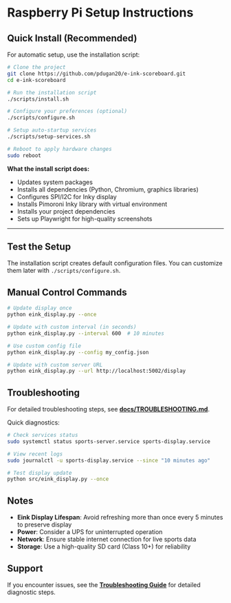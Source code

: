 # Raspberry Pi Setup Instructions

## Quick Install (Recommended)

For automatic setup, use the installation script:

```bash
# Clone the project
git clone https://github.com/pdugan20/e-ink-scoreboard.git
cd e-ink-scoreboard

# Run the installation script
./scripts/install.sh

# Configure your preferences (optional)
./scripts/configure.sh

# Setup auto-startup services
./scripts/setup-services.sh

# Reboot to apply hardware changes
sudo reboot
```

**What the install script does:**

- Updates system packages
- Installs all dependencies (Python, Chromium, graphics libraries)
- Configures SPI/I2C for Inky display
- Installs Pimoroni Inky library with virtual environment
- Installs your project dependencies
- Sets up Playwright for high-quality screenshots

---

## Test the Setup

The installation script creates default configuration files. You can customize them later with `./scripts/configure.sh`.

## Manual Control Commands

```bash
# Update display once
python eink_display.py --once

# Update with custom interval (in seconds)
python eink_display.py --interval 600  # 10 minutes

# Use custom config file
python eink_display.py --config my_config.json

# Update with custom server URL
python eink_display.py --url http://localhost:5002/display
```

## Troubleshooting

For detailed troubleshooting steps, see **[docs/TROUBLESHOOTING.md](TROUBLESHOOTING.md)**.

Quick diagnostics:
```bash
# Check services status
sudo systemctl status sports-server.service sports-display.service

# View recent logs  
sudo journalctl -u sports-display.service --since "10 minutes ago"

# Test display update
python src/eink_display.py --once
```

## Notes

- **Eink Display Lifespan**: Avoid refreshing more than once every 5 minutes to preserve display
- **Power**: Consider a UPS for uninterrupted operation
- **Network**: Ensure stable internet connection for live sports data
- **Storage**: Use a high-quality SD card (Class 10+) for reliability

## Support

If you encounter issues, see the **[Troubleshooting Guide](TROUBLESHOOTING.md)** for detailed diagnostic steps.
